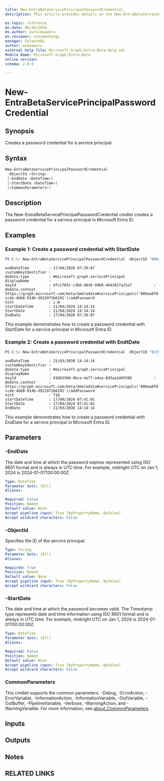```yaml
---
title: New-EntraBetaServicePrincipalPasswordCredential
description: This article provides details on the New-EntraBetaServicePrincipalPasswordCredential command.

ms.topic: reference
ms.date: 06/26/2024
ms.author: eunicewaweru
ms.reviewer: stevemutungi
manager: CelesteDG
author: msewaweru
external help file: Microsoft.Graph.Entra.Beta-Help.xml
Module Name: Microsoft.Graph.Entra.Beta
online version:
schema: 2.0.0

---
```


# New-EntraBetaServicePrincipalPasswordCredential

## Synopsis
Creates a password credential for a service principal.

## Syntax

```powershell
New-EntraBetaServicePrincipalPasswordCredential 
 -ObjectId <String>
 [-EndDate <DateTime>] 
 [-StartDate <DateTime>] 
 [<CommonParameters>]
```

## Description
The New-EntraBetaServicePrincipalPasswordCredential cmdlet creates a password credential for a service principal in Microsoft Entra ID.

## Examples


### Example 1: Create a password credential with StartDate
```powershell
PS C:\> New-EntraBetaServicePrincipalPasswordCredential -ObjectID "000aa8f0-ccde-4b68-914b-d922971b6192" -StartDate 2024-04-21T14:14:14Z
```
```output
endDateTime         : 17/04/2026 07:39:07
customKeyIdentifier :
@odata.type         : #microsoft.graph.servicePrincipal
displayName         :
keyId               : dfc1703c-c3b6-4036-99b8-4b41627a15a7          : 
@odata.context      : https://graph.microsoft.com/beta/$metadata#servicePrincipals('000aa8f0-ccde-4b68-914b-d922971b6192')/addPassword
hint                : i.W
startDateTime       : 21/04/2024 14:14:14
StartDate           : 21/04/2024 14:14:14
EndDate             : 17/04/2026 07:39:07
```

This example demonstrates how to create a password credential with StartDate for a service principal in Microsoft Entra ID.  


### Example 2: Create a password credential with EndtDate
```powershell
PS C:\> New-EntraBetaServicePrincipalPasswordCredential -ObjectID "021510b7-e753-40aa-b668-29753295ca34" -EndDate 2030-03-21T14:14:14Z
```
```output
endDateTime         : 21/03/2030 14:14:14
customKeyIdentifier :
@odata.type         : #microsoft.graph.servicePrincipal
displayName         :
keyId               : 810633b8-dbca-4af7-a4ea-8d3aa1d45588          : 
@odata.context      : https://graph.microsoft.com/beta/$metadata#servicePrincipals('000aa8f0-ccde-4b68-914b-d922971b6192')/addPassword
hint                : T1Q
startDateTime       : 17/04/2024 07:41:01
StartDate           : 17/04/2024 07:41:01
EndDate             : 21/03/2030 14:14:14
```
This example demonstrates how to create a password credential with EndDate for a service principal in Microsoft Entra ID.       

## Parameters

### -EndDate
The date and time at which the password expires represented using ISO 8601 format and is always in UTC time. For example, midnight UTC on Jan 1, 2024 is 2024-01-01T00:00:00Z.

```yaml
Type: DateTime
Parameter Sets: (All)
Aliases:

Required: False
Position: Named
Default value: None
Accept pipeline input: True (ByPropertyName, ByValue)
Accept wildcard characters: False
```

### -ObjectId
Specifies the ID of the service principal.

```yaml
Type: String
Parameter Sets: (All)
Aliases:

Required: True
Position: Named
Default value: None
Accept pipeline input: True (ByPropertyName, ByValue)
Accept wildcard characters: False
```

### -StartDate
The date and time at which the password becomes valid. The Timestamp type represents date and time information using ISO 8601 format and is always in UTC time. For example, midnight UTC on Jan 1, 2024 is 2024-01-01T00:00:00Z.

```yaml
Type: DateTime
Parameter Sets: (All)
Aliases:

Required: False
Position: Named
Default value: None
Accept pipeline input: True (ByPropertyName, ByValue)
Accept wildcard characters: False
```

### CommonParameters
This cmdlet supports the common parameters: -Debug, -ErrorAction, -ErrorVariable, -InformationAction, -InformationVariable, -OutVariable, -OutBuffer, -PipelineVariable, -Verbose, -WarningAction, and -WarningVariable. For more information, see [about_CommonParameters](https://go.microsoft.com/fwlink/?LinkID=113216).

## Inputs

## Outputs

## Notes

## RELATED LINKS
